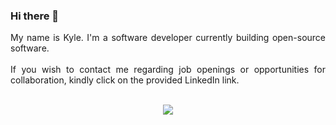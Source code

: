 ### Hi there 👋

<div align="justify">
    My name is Kyle. I'm a software developer currently building open-source software.
</div>

</br>

<div align="justify">
    If you wish to contact me regarding job openings or opportunities for collaboration, kindly click on the provided LinkedIn link.
    </br>
</div>

<p align="center">
    </br><a href=https://www.linkedin.com/in/kyle-a-090008233/> <img src="https://img.shields.io/badge/linkedin-%230077B5.svg?style=for-the-badge&logo=linkedin&logoColor=white)"></a>
</p>
